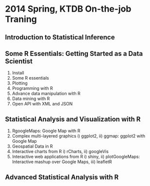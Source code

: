 2014 Spring, KTDB On-the-job Traning
=====================================
## Introduction to Statistical Inference

## Some R Essentials: Getting Started as a Data Scientist
1. Install 
2. Some R essentials
3. Plotting
4. Programming with R
5. Advance data manipulation with R
6. Data mining with R
7. Open API with XML and JSON


## Statistical Analysis and Visualization with R
1. RgoogleMaps: Google Map with R
2. Complex multi-layered graphics
i) ggplot2, 
ii) ggmap: ggplot2 with Google Map
3. Geospatial Data in R
4. Interactive charts from R 
i) rCharts,
ii) googleVis
5. Interactive web applications from R
i) shiny, 
ii) plotGoogleMaps: Interactive mashup over Google Maps, 
iii) leafletR

## Advanced Statistical Analysis with R
